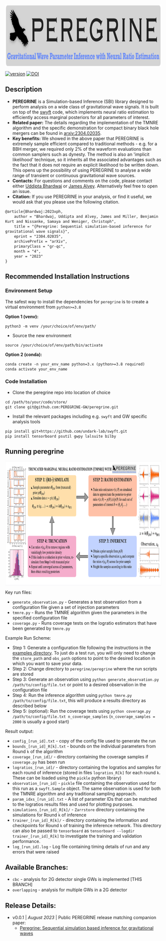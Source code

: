 <img align="center" height="200" src="./images/peregrine_logo.png">

[![version](https://img.shields.io/badge/version-0.0.1-blue)](https://github.com/PEREGRINE-GW/peregrine) [![DOI](https://img.shields.io/badge/DOI-arXiv.2304.02035-brightgreen)](https://arxiv.org/abs/2304.02035)
## Description

- **PEREGRINE** is a Simulation-based Inference (SBI) library designed to perform analysis on a wide class of gravitational wave signals. It is built on top of the [swyft](https://swyft.readthedocs.io/en/) code, which implements neural ratio estimation to efficiently access marginal posteriors for all parameters of interest.
- **Related paper:** The details regarding the implementation of the TMNRE algorithm and the specific demonstration for compact binary black hole mergers can be found in [arxiv:2304.02035](https://arxiv.org/abs/2304.02035).
- **Key benefits:** We showed in the above paper that PEREGRINE is extremely sample efficient compared to traditional methods - e.g. for a BBH merger, we required only 2% of the waveform evaluations than common samplers such as dynesty. The method is also an 'implicit likelihood' technique, so it inherits all the associated advantages such as the fact that it does not require an explicit likelihood to be written down. This opens up the possibility of using PEREGRINE to analyse a wide range of transient or continuous gravitational wave sources.
- **Contacts:** For questions and comments on the code, please contact either [Uddipta Bhardwaj](mailto:u.bhardwaj@uva.nl) or [James Alvey](mailto:j.b.g.alvey@uva.nl). Alternatively feel free to open an issue.
- **Citation:** If you use PEREGRINE in your analysis, or find it useful, we would ask that you please use the following citation.
```
@article{Bhardwaj:2023xph,
    author = "Bhardwaj, Uddipta and Alvey, James and Miller, Benjamin Kurt and Nissanke, Samaya and Weniger, Christoph",
    title = "{Peregrine: Sequential simulation-based inference for gravitational wave signals}",
    eprint = "2304.02035",
    archivePrefix = "arXiv",
    primaryClass = "gr-qc",
    month = "4",
    year = "2023"
}
```

## Recommended Installation Instructions

### Environment Setup
The safest way to install the dependencies for `peregrine` is to create a virtual environment from `python>=3.8`

**Option 1 (venv):**
```
python3 -m venv /your/choice/of/env/path/
```
- Source the new environment
```
source /your/choice/of/env/path/bin/activate
```

**Option 2 (conda):**
```
conda create -n your_env_name python=3.x (python>=3.8 required)
conda activate your_env_name
```

### Code Installation
- Clone the peregrine repo into location of choice
```
cd /path/to/your/code/store/
git clone git@github.com:PEREGRINE-GW/peregrine.git
```
- Install the relevant packages including e.g. `swyft` and GW specific analysis tools
```
pip install git+https://github.com/undark-lab/swyft.git
pip install tensorboard psutil gwpy lalsuite bilby
```

## Running peregrine

<img align="center" height="400" src="./images/peregrine_schematic.png">

Key run files:
- `generate_observation.py` - Generates a test observation from a configuration file given a set of injection parameters
- `tmnre.py` - Runs the TMNRE algorithm given the parameters in the specified configuration file
- `coverage.py` - Runs coverage tests on the logratio estimators that have been generated by `tmnre.py`

Example Run Scheme:
- Step 1: Generate a configuration file following the instructions in the [examples directory](./examples/config_files). To just do a test run, you will only need to change the `store_path` and `obs_path` options to point to the desired location in which you want to save your data.
- Step 2: Change directory to `peregrine/peregrine` where the run scripts are stored
- Step 3: Generate an observation using `python generate_observation.py /path/to/config/file.txt` or point to a desired observation in the configuration file
- Step 4: Run the inference algorithm using `python tmnre.py /path/to/config/file.txt`, this will produce a results directory as described below
- Step 5: (optional): Run the coverage tests using `python coverage.py /path/to/config/file.txt n_coverage_samples` (`n_coverage_samples = 2000` is usually a good start)

Result output:
- `config_[run_id].txt` - copy of the config file used to generate the run
- `bounds_[run_id]_R[k].txt` - bounds on the individual parameters from Round `k` of the algorithm
- `coverage_[run_id]/` - directory containing the coverage samples if `coverage.py` has been run
- `logratios_[run_id]/` - directory containing the logratios and samples for each round of inference (stored in files `logratios_R[k]` for each round `k`. These can be loaded using the `pickle` python library)
- `observation_[run_id]` - `pickle` file containing the observation used for this run as a `swyft.Sample` object. The same observation is used for both the TMNRE algorithm and any traditional sampling approach.
- `param_idxs_[run_id].txt` - A list of parameter IDs that can be matched to the logratios results files and used for plotting purposes.
- `simulations_[run_id]_R[k]/` - `Zarrstore` directory containing the simulations for Round `k` of inference
- `trainer_[run_id]_R[k]/` - directory containing the information and checkpoints for Round `k` of training the inference network. This directory can also be passed to `tensorboard` as `tensorboard --logdir trainer_[run_id]_R[k]` to investigate the training and validation performance.
- `log_[run_id].log` - Log file containing timing details of run and any errors that were raised

## Available Branches:
- `cbc` - analysis for 2G detector single GWs is implemented [THIS BRANCH]
- `overlapping` - analysis for multiple GWs in a 2G detector

## Release Details:
- v0.0.1 | *August 2023* | Public PEREGRINE release matching companion paper: 
    - [Peregrine: Sequential simulation based inference for gravitational waves](https://arxiv.org/abs/2304.02035)

